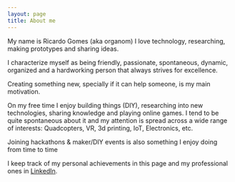 ```yaml
---
layout: page
title: About me
---
```


My name is Ricardo Gomes (aka organom)
I love technology, researching, making prototypes and sharing ideas.

I characterize myself as being friendly, passionate, spontaneous, dynamic, organized and a hardworking person that always strives for excellence.

Creating something new, specially if it can help someone, is my main motivation.

On my free time I enjoy building things (DIY), researching into new technologies, sharing knowledge and playing online games. I tend to be quite spontaneous about it and my attention is spread across a wide range of interests: Quadcopters, VR, 3d printing, IoT, Electronics, etc.

Joining hackathons & maker/DIY events is also something I enjoy doing from time to time

I keep track of my personal achievements in this page and my professional ones in [LinkedIn](https://www.linkedin.com/in/ricardocarneirogomes/).
